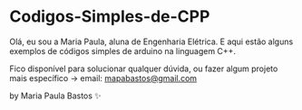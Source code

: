 # Codigos-Simples-de-CPP
Olá, eu sou a Maria Paula, aluna de Engenharia Elétrica. E aqui estão alguns exemplos de códigos simples de arduino na linguagem C++.

Fico disponível para solucionar qualquer dúvida, ou fazer algum projeto mais específico → email: mapabastos@gmail.com

by Maria Paula Bastos ✨
